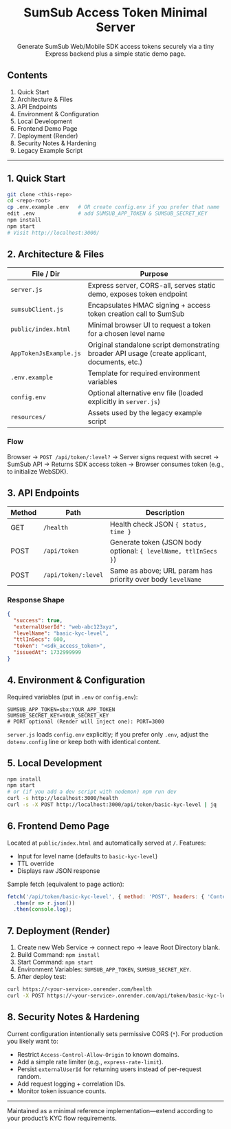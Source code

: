 <div align="center">

# SumSub Access Token Minimal Server
Generate SumSub Web/Mobile SDK access tokens securely via a tiny Express backend plus a simple static demo page.

</div>

## Contents
1. Quick Start
2. Architecture & Files
3. API Endpoints
4. Environment & Configuration
5. Local Development
6. Frontend Demo Page
7. Deployment (Render)
8. Security Notes & Hardening
9. Legacy Example Script

---

## 1. Quick Start
```bash
git clone <this-repo>
cd <repo-root>
cp .env.example .env   # OR create config.env if you prefer that name
edit .env              # add SUMSUB_APP_TOKEN & SUMSUB_SECRET_KEY
npm install
npm start
# Visit http://localhost:3000/
```

## 2. Architecture & Files
| File / Dir | Purpose |
|------------|---------|
| `server.js` | Express server, CORS-all, serves static demo, exposes token endpoint |
| `sumsubClient.js` | Encapsulates HMAC signing + access token creation call to SumSub |
| `public/index.html` | Minimal browser UI to request a token for a chosen level name |
| `AppTokenJsExample.js` | Original standalone script demonstrating broader API usage (create applicant, documents, etc.) |
| `.env.example` | Template for required environment variables |
| `config.env` | Optional alternative env file (loaded explicitly in `server.js`) |
| `resources/` | Assets used by the legacy example script |

### Flow
Browser → `POST /api/token/:level?` → Server signs request with secret → SumSub API → Returns SDK access token → Browser consumes token (e.g., to initialize WebSDK).

## 3. API Endpoints
| Method | Path | Description |
|--------|------|-------------|
| GET | `/health` | Health check JSON `{ status, time }` |
| POST | `/api/token` | Generate token (JSON body optional: `{ levelName, ttlInSecs }`) |
| POST | `/api/token/:level` | Same as above; URL param has priority over body `levelName` |

### Response Shape
```json
{
  "success": true,
  "externalUserId": "web-abc123xyz",
  "levelName": "basic-kyc-level",
  "ttlInSecs": 600,
  "token": "<sdk_access_token>",
  "issuedAt": 1732999999
}
```

## 4. Environment & Configuration
Required variables (put in `.env` or `config.env`):
```
SUMSUB_APP_TOKEN=sbx:YOUR_APP_TOKEN
SUMSUB_SECRET_KEY=YOUR_SECRET_KEY
# PORT optional (Render will inject one): PORT=3000
```
`server.js` loads `config.env` explicitly; if you prefer only `.env`, adjust the `dotenv.config` line or keep both with identical content.

## 5. Local Development
```bash
npm install
npm start
# or (if you add a dev script with nodemon) npm run dev
curl -s http://localhost:3000/health
curl -s -X POST http://localhost:3000/api/token/basic-kyc-level | jq
```

## 6. Frontend Demo Page
Located at `public/index.html` and automatically served at `/`.
Features:
- Input for level name (defaults to `basic-kyc-level`)
- TTL override
- Displays raw JSON response

Sample fetch (equivalent to page action):
```js
fetch('/api/token/basic-kyc-level', { method: 'POST', headers: { 'Content-Type': 'application/json' }, body: JSON.stringify({ ttlInSecs: 900 }) })
  .then(r => r.json())
  .then(console.log);
```

## 7. Deployment (Render)
1. Create new Web Service → connect repo → leave Root Directory blank.
2. Build Command: `npm install`
3. Start Command: `npm start`
4. Environment Variables: `SUMSUB_APP_TOKEN`, `SUMSUB_SECRET_KEY`.
5. After deploy test:
```bash
curl https://<your-service>.onrender.com/health
curl -X POST https://<your-service>.onrender.com/api/token/basic-kyc-level
```

## 8. Security Notes & Hardening
Current configuration intentionally sets permissive CORS (`*`). For production you likely want to:
- Restrict `Access-Control-Allow-Origin` to known domains.
- Add a simple rate limiter (e.g., `express-rate-limit`).
- Persist `externalUserId` for returning users instead of per-request random.
- Add request logging + correlation IDs.
- Monitor token issuance counts.

---
Maintained as a minimal reference implementation—extend according to your product’s KYC flow requirements.
